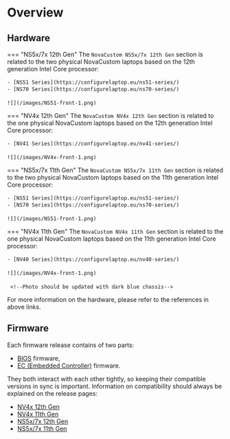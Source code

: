 # Overview

## Hardware

=== "NS5x/7x 12th Gen"
    The `NovaCustom NS5x/7x 12th Gen` section is related to the two physical
    NovaCustom laptops based on the 12th generation Intel Core processor:

    - [NS51 Series](https://configurelaptop.eu/ns51-series/)
    - [NS70 Series](https://configurelaptop.eu/ns70-series/)

    ![](/images/NS51-front-1.png)

=== "NV4x 12th Gen"
    The `NovaCustom NV4x 12th Gen` section is related to the one physical
    NovaCustom laptops based on the 12th generation Intel Core processor:

    - [NV41 Series](https://configurelaptop.eu/nv41-series/)

    ![](/images/NV4x-front-1.png)

=== "NS5x/7x 11th Gen"
    The `NovaCustom NS5x/7x 11th Gen` section is related to the two physical
    NovaCustom laptops based on the 11th generation Intel Core processor:

    - [NS51 Series](https://configurelaptop.eu/ns51-series/)
    - [NS70 Series](https://configurelaptop.eu/ns70-series/)

    ![](/images/NS51-front-1.png)

=== "NV4x 11th Gen"
    The `NovaCustom NV4x 11th Gen` section is related to the one physical
    NovaCustom laptops based on the 11th generation Intel Core processor:

    - [NV40 Series](https://configurelaptop.eu/nv40-series/)

    ![](/images/NV4x-front-1.png)

     <!--Photo should be updated with dark blue chassis-->
    
For more information on the hardware, please refer to the references in above
links.

## Firmware

Each firmware release contains of two parts:

- [BIOS](https://en.wikipedia.org/wiki/BIOS) firmware,
- [EC (Embedded Controller)](https://en.wikipedia.org/wiki/Embedded_controller)
  firmware.

They both interact with each other tightly, so keeping their compatible versions
in sync is important. Information on compatibility should always be explained
on the release pages:

- [NV4x 12th Gen](/variants/novacustom_nv4x_adl/releases/)
- [NV4x 11th Gen](/variants/novacustom_nv4x_tgl/releases/)
- [NS5x/7x 12th Gen](/variants/novacustom_ns5x_adl/releases/)
- [NS5x/7x 11th Gen](/variants/novacustom_ns5x_tgl/releases/)
